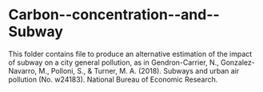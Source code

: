 # Carbon--concentration--and--Subway
This folder contains file to produce an alternative estimation of the impact of subway on a city general pollution, as in Gendron-Carrier, N., Gonzalez-Navarro, M., Polloni, S., &amp; Turner, M. A. (2018). Subways and urban air pollution (No. w24183). National Bureau of Economic Research.
